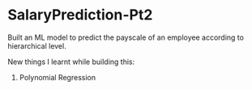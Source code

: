# SalaryPrediction-Pt2

Built an ML model to predict the payscale of an employee according to hierarchical level.

New things I learnt while building this:
1. Polynomial Regression
